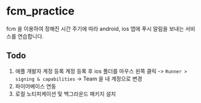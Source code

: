 # fcm_practice

fcm 을 이용하여 정해진 시간 주기에 따라 android, ios 앱에 푸시 알림을 보내는 서비스를 연습합니다.

## Todo

1. 애플 개발자 계정 등록
   계정 등록 후 ios 폴더를 마우스 왼쪽 클릭 -> `Runner > signing & capabilities` -> Team 을 내 계정으로 변경
2. 파이어베이스 연동
3. 로컬 노티피케이션 및 백그라운드 패키지 설치
